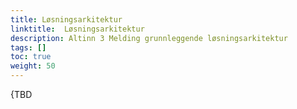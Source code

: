 ```yaml
---
title: Løsningsarkitektur
linktitle:  Løsningsarkitektur
description: Altinn 3 Melding grunnleggende løsningsarkitektur
tags: []
toc: true
weight: 50
---
```


{TBD